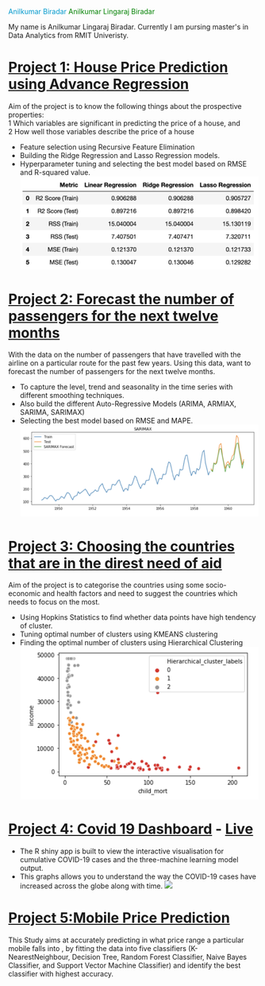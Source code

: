 <span style="color:#0099cc">Anilkumar Biradar</span>
<span style="color:green">Anilkumar Lingaraj Biradar</span>

My name is Anilkumar Lingaraj Biradar. Currently I am pursing master's in Data Analytics from RMIT Univeristy.

# [Project 1: House Price Prediction using Advance Regression](https://github.com/Anilbiradar014/House-Price-Prediction-Using-Advance-Regression/blob/main/README.md)
Aim of the project is to know the following things about the prospective properties:<br/>
1 Which variables are significant in predicting the price of a house, and<br/>
2 How well those variables describe the price of a house
+ Feature selection using Recursive Feature Elimination 
+ Building the Ridge Regression and Lasso Regression models.
+ Hyperparameter tuning and selecting the best model based on RMSE and R-squared value.
![](/Images/Result_P1.png)


# [Project 2: Forecast the number of passengers for the next twelve months](https://github.com/Anilbiradar014/Forecast-the-number-of-passengers-for-the-next-twelve-months)

With the data on the number of passengers that have travelled with the airline on a particular route for the past few years. Using this data, want to forecast the number of passengers for the next twelve months.

+ To capture the level, trend and seasonality in the time series with different smoothing techniques.
+ Also build the different Auto-Regressive Models (ARIMA, ARMIAX, SARIMA, SARIMAX)
+ Selecting the best model based on RMSE and MAPE.
![](/Images/SARIMAX_P2.png)

# [Project 3: Choosing the countries that are in the direst need of aid](https://github.com/Anilbiradar014/choosing-the-countries-that-are-in-the-direst-need-of-aid.)
Aim of the project is to categorise the countries using some socio-economic and health factors and need to suggest the countries which needs to focus on the most.
* Using Hopkins Statistics to find whether data points have high tendency of cluster.
* Tuning optimal number of clusters using KMEANS clustering 
* Finding the optimal number of clusters using Hierarchical Clustering
![](/Images/Clustering_P3.png)

# [Project 4: Covid 19 Dashboard](https://github.com/Anilbiradar014/Covid-19-Dashboard-R-Shiny) - [Live](https://anilbiradar.shinyapps.io/Covid19Dashboard/)
* The R shiny app is built to view the interactive visualisation for cumulative COVID-19 cases and the three-machine learning model output. 
* This graphs allows you to understand the way the COVID-19 cases have increased across the globe along with time.
![](https://github.com/Anilbiradar014/portfolio/blob/main/Images/Covid_P4.png)

# [Project 5:Mobile Price Prediction]()
This Study aims at accurately predicting in what price range a particular mobile falls into , by fitting the data into five classifiers (K-NearestNeighbour, Decision Tree, Random Forest Classifier, Naive Bayes Classifier, and Support Vector Machine Classifier) and identify the best classifier with highest accuracy.
